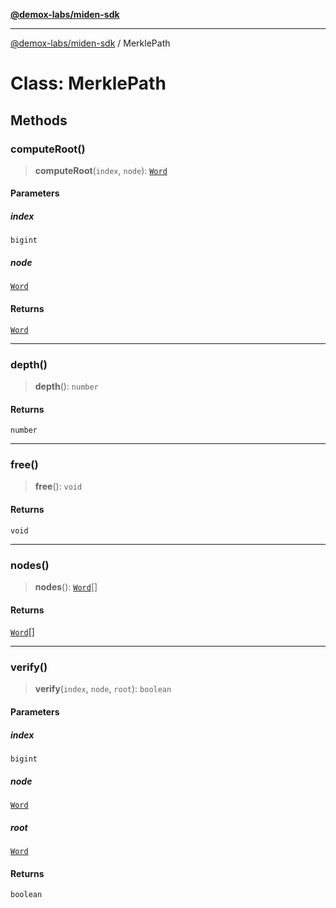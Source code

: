 [**@demox-labs/miden-sdk**](../README.md)

***

[@demox-labs/miden-sdk](../README.md) / MerklePath

# Class: MerklePath

## Methods

### computeRoot()

> **computeRoot**(`index`, `node`): [`Word`](Word.md)

#### Parameters

##### index

`bigint`

##### node

[`Word`](Word.md)

#### Returns

[`Word`](Word.md)

***

### depth()

> **depth**(): `number`

#### Returns

`number`

***

### free()

> **free**(): `void`

#### Returns

`void`

***

### nodes()

> **nodes**(): [`Word`](Word.md)[]

#### Returns

[`Word`](Word.md)[]

***

### verify()

> **verify**(`index`, `node`, `root`): `boolean`

#### Parameters

##### index

`bigint`

##### node

[`Word`](Word.md)

##### root

[`Word`](Word.md)

#### Returns

`boolean`
